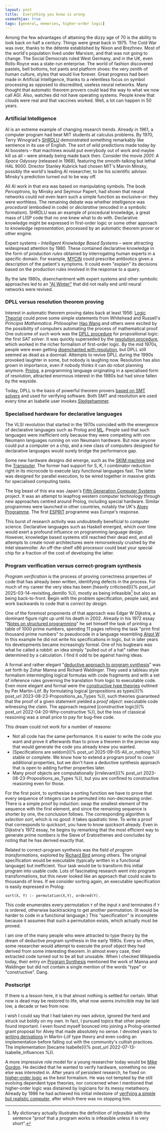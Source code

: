 ```yaml
---
layout: post
title:  Everything you know is wrong
usemathjax: true 
tags: [general, memories, higher-order logic]
---
```

Among the few advantages of attaining the dizzy age of 70
is the ability to look back on half a century.
Things were great back in 1975.
The Cold War was over, thanks to the détente established by Nixon and Brezhnev.
Most of the world's population lived under Marxism, and that was not going to change.
The Social Democrats ruled West Germany, and in the UK,
even Rolls-Royce was a state-run enterprise.
The world of fashion discovered pastels, bell bottoms, hot pants and platform shoes:
the very zenith of human culture, styles that would live forever.
Great progress had been made in Artificial Intelligence,
thanks to a relentless focus on symbol processing 
as opposed to discredited, useless neural networks.
Many thought that automatic theorem provers could 
lead the way to what we now call AGI.
Also, watches did not have operating systems.
People knew that clouds were real and that vaccines worked.
Well, a lot can happen in 50 years.

### Artificial Intelligence

AI is an extreme example of changing research trends.
Already in 1961, a computer program had beat MIT students at calculus problems.
By 1970, Terry Winograd's [SHRDLU](https://mitmuseum.mit.edu/collections/object/2007.020.027) demonstrated something 
remarkably like sentience in its use of English.
The sort of wild predictions made today by AI boosters –
that machines would put everybody out of work and maybe kill us all –
were already being made back then.
Consider the movie *2001: A Space Odyssey* (released in 1968),
featuring the smooth-talking but lethal HAL 9000.
Director Stanley Kubrick had chosen MIT's Marvin Minsky, 
possibly the world's leading AI researcher,
to be his scientific advisor.
Minsky's prediction turned out to be way off.

All AI work in that era was based on manipulating symbols.
The book *Perceptrons*, by Minsky and Seymour Papert,
had shown that neural networks could not even learn
such a simple function as exclusive-or: they were worthless.
The remaining debate was whether intelligence was *procedural*
(embodied in code) or *declarative* (encoded in a symbolic formalism).
SHRDLU was an example of procedural knowledge, 
a great mass of LISP code that no one knew what to do with.
Declarative knowledge might be expressed in first-order logic 
or some other approach to *knowledge representation*, 
processed by an automatic theorem prover or other engine.

Expert systems – *Intelligent Knowledge Based Systems* – were attracting widespread attention by 1980.
These contained declarative knowledge in the form of *production rules* 
obtained by interrogating human experts in a specific domain. 
For example, [MYCIN](https://doi.org/10.1016/S0020-7373(78)80049-2) 
could prescribe antibiotics given a description of the patient's symptoms.
It could even "explain" its decisions 
based on the production rules involved in the response to a query.

By the late 1980s, disenchantment with expert systems and other symbolic approaches led to an ["AI Winter"](https://dl.acm.org/doi/10.1145/3625833)
that did not really end until neural networks were revived.

### DPLL versus resolution theorem proving

Interest in automatic theorem proving dates back at least 1956:
[Logic Theorist](https://www.historyofinformation.com/detail.php?id=742)
could prove some simple statements from Whitehead and Russell's
*Principia Mathematica*.
Philosopher [Hao Wang](https://lawrencecpaulson.github.io/tag/Hao_Wang) and others were excited by the possibility of computers
automating the process of mathematical proof.
One outcome of such work was the 
[DPLL procedure](https://doi.org/10.1145/368273.368557) for propositional logic:
the first *SAT solver*.
It was quickly superseded by the [resolution procedure](https://doi.org/10.1145/321250.321253),
which worked in the richer formalism of first-order logic.
By the mid 1970s, people were even getting 
[disenchanted with resolution](https://dl.acm.org/doi/abs/10.1016/0004-3702(77)90012-1),
but DPLL still seemed as dead as a doornail.
Attempts to revive DPLL during the 1990s provoked laughter in some,
but nobody is laughing now. 
Resolution has also grown in importance, 
even if nobody thinks it can do robot planning anymore.
[Prolog](https://www.usaii.org/ai-insights/what-is-prolog-programming-language-an-overview), 
a programming language originating in a specialised form of resolution,
attracted enormous interest in the 1980s but had since fallen by the wayside.

Today, DPLL is the basis of powerful theorem provers 
[based on SMT solvers](https://doi.org/10.1145/3587692) 
and used for verifying software.
Both SMT and resolution are used every time an Isabelle user invokes
[Sledgehammer](https://www.cl.cam.ac.uk/~lp15/papers/Automation/iwil2010-sledgehammer.pdf).

### Specialised hardware for declarative languages

The VLSI revolution that started in the 1970s coincided with the emergence 
of declarative languages such as Prolog 
and [ML](https://en.wikipedia.org/wiki/ML_(programming_language)).
People said that such languages were inefficient only because
they were competing with von Neumann languages running on von Neumann hardware.
But now anyone could put a computer on a chip, 
and a new class of computers designed for declarative languages 
would surely bridge the performance gap.

Some new hardware designs did emerge, such as
the [SKIM machine](https://dl.acm.org/doi/10.1145/800087.802798)
and the [Transputer](http://people.cs.bris.ac.uk/~dave/transputer.html).
The former had support for S, K, I combinator reduction right in its microcode
to execute lazy functional languages fast. The latter was designed for parallel execution,
to be wired together in massive grids for specialised computing tasks.

The big beast of this era was Japan's 
[Fifth Generation Computer Systems](https://doi.org/10.1016/0167-739X(93)90003-8) project.
It was an attempt to leapfrog western computer technology through new approaches
centred around Prolog, including special hardware.
Similar programmes were launched in other countries, 
notably the UK's [Alvey Programme](https://www.chilton-computing.org.uk/inf/alvey/overview.htm).
The first [ESPRIT](https://cordis.europa.eu/programme/id/FP1-ESPRIT-1) programme 
was Europe's response.

This burst of research activity was undoubtedly beneficial to computer science.
Declarative languages such as Haskell emerged,
which over time would exert a profound influence on programming language design.
However, knowledge based systems still reached their dead end,
and all attempts to create novel architectures 
were remorselessly crushed by the Intel steamroller.
An off-the-shelf x86 processor could beat your special chip 
for a fraction of the cost of developing the latter.

### Program verification versus correct-program synthesis

*Program verification* is the process of proving correctness properties
of code that has already been written, identifying defects in the process.
For much of my career the very idea has been [heavily criticised]({% post_url 2025-03-14-revisiting_demillo %}),
mostly as being infeasible[^1] but also as being back-to-front.
Begin with the problem specification, people said, 
and work backwards to code that is *correct by design*.

[^1]: My dictionary actually illustrates the definition of *infeasible* with the sentence "proof that a program works is infeasible unless it is very short".

One of the foremost proponents of that approach was Edgar W Dijkstra,
a dominant figure right up until his death in 2002.
Already in his 1972 essay "[Notes on structured programming](https://dl.acm.org/doi/10.5555/1243380.1243381)"
he set himself the task of printing a table of 1000 prime numbers,
spending 11 pages refining the task "print first thousand prime numbers"
to pseudocode in a language resembling [Algol W](https://bitsavers.org/pdf/stanford/cs_techReports/STAN-CS-71-230_Algol_W_Reference_Manual_Feb72.pdf).
In this example he did not write his specifications in logic,
but in later years his developments became increasingly formal.
One of his bugbears was what he called a *rabbit*:
an idea simply "pulled out of a hat" rather than determined by a calculation.
I find it odd to be against having ideas.

A formal and rather elegant "[deductive approach to program synthesis](https://doi.org/10.1145/357084.357090)"
was set forth by Zohar Manna and Richard Waldinger.
They used a tableau style formalism intermingling logical formulas
with code fragments and with a set of inference rules governing the translation
from logic to executable code.
Even more elegant and formal were 
the [constructive type theories](http://www.jstor.org/stable/37448) 
outlined by Per Martin-Löf.
By formulating logical [propositions as types]({% post_url 2023-08-23-Propositions_as_Types %}), such theories
guaranteed that the proof of a given statement yielded a *proof object*:
executable code witnessing the claim. The approach required
[constructive logic]({% post_url 2022-04-20-Why-constructive %}),
but the loss of classical reasoning was a small price to pay
for bug-free code.

This dream could not work for a number of reasons:

* Not all code has the same performance. It is easier to write the code you want and prove it afterwards than to prove a theorem in the precise way that would generate the code you already knew you wanted.
* [Specifications are seldom]({% post_url 2025-09-05-All_or_nothing %}) stable or complete. We know how to extend a program proof to cover additional properties, but we don't have a deductive synthesis approach that is open to adding further properties later.
* Many proof objects are computationally [irrelevant]({% post_url 2023-08-23-Propositions_as_Types %}), but you are confined to constructive reasoning even for those. 

For the first point, to synthesise a sorting function
we have to prove that every sequence of integers
can be permuted into non-decreasing order.
There is a simple proof by induction: swap the smallest element of the sequence
with the first element, and since the remaining sequence is
shorter by one, the conclusion follows.
The corresponding algorithm is *selection sort*, 
which is no good: it takes quadratic time.
To write a proof that corresponds to quicksort,
you have to know quicksort already.
Even in Dijkstra's 1972 essay, he begins by remarking that
the most efficient way to generate prime numbers is the Sieve of Eratosthenes
and concludes by noting that he has derived exactly that.

Related to correct-program synthesis was the field of *program transformations*, 
explored by [Richard Bird](https://en.wikipedia.org/wiki/Richard_Bird_(computer_scientist))
among others.
The original specification
would be executable (typically written in a functional language) but inefficient.
Your task would be to transform this initial program 
into usable code.
Lots of fascinating research went into program transformations,
but this never looked like an approach that could scale
to thousands of lines.
If we consider sorting again, an executable specification is easily expressed in Prolog:

`sort(X, Y) :- permutation(X,Y), ordered(Y).`

This code enumerates every permutation `Y` of the input `X` 
and terminates if `Y` is ordered, otherwise backtracking to get another permutation.
(It would be harder to code in a functional language.) This "specification"
is incomplete because it assumes that such a permutation exists,
which actually must be proved.

I am one of the many people who were attracted to type theory by the dream 
of deductive program synthesis in the early 1980s.
Every so often, some researcher would attempt to execute 
the proof object they had derived from some interesting theorem.
In almost every case, their extracted code turned out to be all but unusable.
When I checked Wikipedia today, their entry on [Program Synthesis](https://en.wikipedia.org/wiki/Program_synthesis)
mentioned the work of Manna and Waldinger but did not contain
a single mention of the words "type" or "constructive". Dang.

### Postscript

If there is a lesson here, it is that almost nothing is settled for certain.
What now is dead may be restored to life, 
what now seems invincible may be laid low,
a decade or two from now.

I wish I could say that I had taken my own advice, ignored the herd
and struck out boldly on my own.
In fact, I pursued topics that other people found important.
I even found myself bounced into joining 
a Prolog-oriented grant proposal for Alvey that made absolutely no sense.
I devoted years to [writing derivations](https://rdcu.be/eHmxZ) 
in Martin-Löf type theory and even coding an implementation 
before falling out with the community's cultish practices.
The implementation [became Isabelle]({% post_url 2022-07-13-Isabelle_influences %}).

A more impressive role model for a young researcher today 
would be [Mike Gordon](/tag/MJC_Gordon).
He decided that he wanted to verify hardware, something no one else was interested in.
After years of persistent research, he fixed on [higher-order logic](https://lawrencecpaulson.github.io/tag/higher-order_logic)
as the best formalism.
He was not tempted by the still evolving dependent type theories,
nor concerned when I mentioned that higher-order logic 
was distained by logicians for its messy metatheory.
Already by 1986 he had achieved his initial milestone
of [verifying a simple but realistic computer](https://doi.org/10.48456/tr-100), 
after which there was no stopping him.
